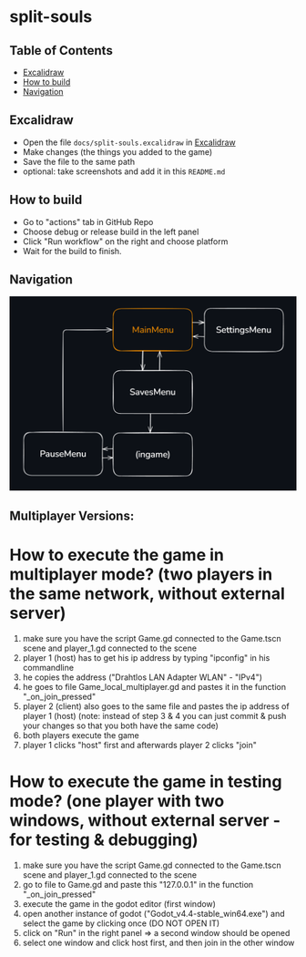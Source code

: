 # split-souls

## Table of Contents
- [Excalidraw](#excalidraw)
- [How to build](#how-to-build)
- [Navigation](#navigation)

## Excalidraw

* Open the file `docs/split-souls.excalidraw` in [Excalidraw](https://excalidraw.com/)
* Make changes (the things you added to the game)
* Save the file to the same path
* optional: take screenshots and add it in this `README.md`

## How to build

* Go to "actions" tab in GitHub Repo
* Choose debug or release build in the left panel
* Click "Run workflow" on the right and choose platform
* Wait for the build to finish.

## Navigation
![alt text](./docs/img/navigation.png "Title")

## Multiplayer Versions: 

# How to execute the game in multiplayer mode? (two players in the same network, without external server)
1. make sure you have the script Game.gd connected to the Game.tscn scene and player_1.gd connected to the scene
2. player 1 (host) has to get his ip address by typing "ipconfig" in his commandline
3. he copies the address ("Drahtlos LAN Adapter WLAN" - "IPv4")
4. he goes to file Game_local_multiplayer.gd and pastes it in the function "_on_join_pressed"
5. player 2 (client) also goes to the same file and pastes the ip address of player 1 (host) 
(note: instead of step 3 & 4 you can just commit & push your changes so that you both have the same code)
6. both players execute the game
7. player 1 clicks "host" first and afterwards player 2 clicks "join"

# How to execute the game in testing mode? (one player with two windows, without external server - for testing & debugging)
1. make sure you have the script Game.gd connected to the Game.tscn scene and player_1.gd connected to the scene
2. go to file to Game.gd and paste this "127.0.0.1" in the function "_on_join_pressed"
3. execute the game in the godot editor (first window)
4. open another instance of godot ("Godot_v4.4-stable_win64.exe") and select the game by clicking once (DO NOT OPEN IT) 
5. click on "Run" in the right panel => a second window should be opened 
6. select one window and click host first, and then join in the other window
